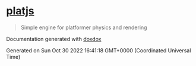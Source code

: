 # [platjs](https://replit.com/)

> Simple engine for platformer physics and rendering



Documentation generated with [doxdox](https://github.com/docsbydoxdox/doxdox)

Generated on Sun Oct 30 2022 16:41:18 GMT+0000 (Coordinated Universal Time)
